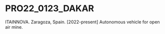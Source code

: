 # PRO22_0123_DAKAR
ITAINNOVA. Zaragoza, Spain. [2022-present]
Autonomous vehicle for open air mine. 
